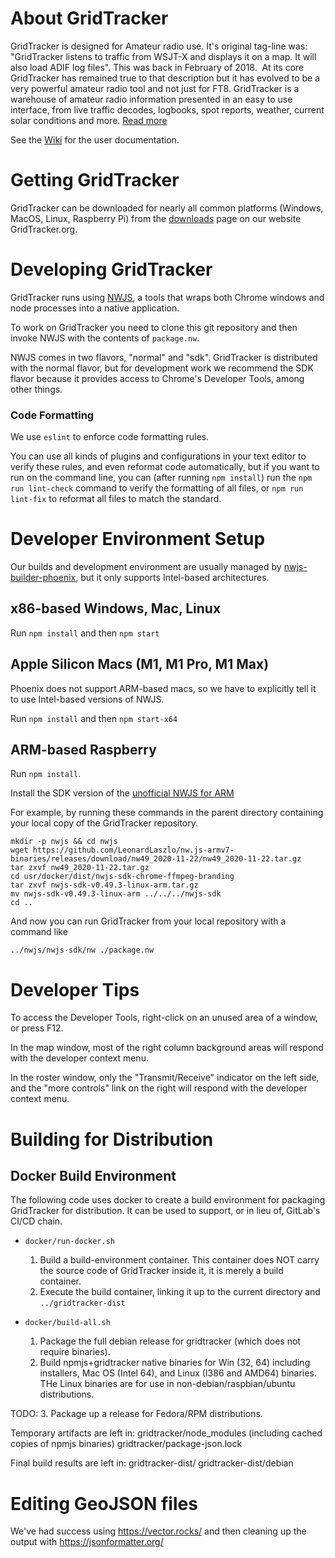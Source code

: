 # About GridTracker

GridTracker is designed for Amateur radio use. It's original tag-line was:   "GridTracker listens to traffic from WSJT-X and displays it on a map. It will also load ADIF log files".
This was back in February of 2018.  At its core GridTracker has remained true to that description but it has evolved to be a very powerful amateur radio tool and not just for FT8.
GridTracker is a warehouse of amateur radio information presented in an easy to use interface, from live traffic decodes, logbooks, spot reports, weather, current solar conditions and more.
[Read more](https://gitlab.com/gridtracker.org/gridtracker/-/wikis/Introduction/What-is-GridTracker)

See the [Wiki](https://gitlab.com/gridtracker.org/gridtracker/-/wikis/home) for the user documentation.

# Getting GridTracker
GridTracker can be downloaded for nearly all common platforms (Windows, MacOS, Linux, Raspberry Pi) from the [downloads](https://gridtracker.org/downloads/) page on our website GridTracker.org.

# Developing GridTracker

GridTracker runs using [NWJS](https://nwjs.io/), a tools that wraps both Chrome windows and node processes into
a native application.

To work on GridTracker you need to clone this git repository and then invoke NWJS with the contents of `package.nw`.

NWJS comes in two flavors, "normal" and "sdk". GridTracker is distributed with the normal flavor,
but for development work we recommend the SDK flavor because it provides access to Chrome's Developer Tools,
among other things.

### Code Formatting

We use `eslint` to enforce code formatting rules.

You can use all kinds of plugins and configurations in your text editor to verify these rules, and even reformat code
automatically, but if you want to run on the command line, you can (after running `npm install`) run the
`npm run lint-check` command to verify the formatting of all files, or `npm run lint-fix` to reformat all files to match the standard.

# Developer Environment Setup

Our builds and development environment are usually managed by [nwjs-builder-phoenix](https://github.com/evshiron/nwjs-builder-phoenix), but it only supports Intel-based architectures.

## x86-based Windows, Mac, Linux

Run `npm install` and then `npm start`

## Apple Silicon Macs (M1, M1 Pro, M1 Max)

Phoenix does not support ARM-based macs, so we have to explicitly tell it to use Intel-based versions of NWJS.

Run `npm install` and then `npm start-x64`

## ARM-based Raspberry

Run `npm install`.

Install the SDK version of the [unofficial NWJS for ARM](https://github.com/LeonardLaszlo/nw.js-armv7-binaries/releases)

For example, by running these commands in the parent directory containing your local copy of the GridTracker repository.
```
mkdir -p nwjs && cd nwjs
wget https://github.com/LeonardLaszlo/nw.js-armv7-binaries/releases/download/nw49_2020-11-22/nw49_2020-11-22.tar.gz
tar zxvf nw49_2020-11-22.tar.gz
cd usr/docker/dist/nwjs-sdk-chrome-ffmpeg-branding
tar zxvf nwjs-sdk-v0.49.3-linux-arm.tar.gz
mv nwjs-sdk-v0.49.3-linux-arm ../../../nwjs-sdk
cd ..
```

And now you can run GridTracker from your local repository with a command like
```
../nwjs/nwjs-sdk/nw ./package.nw
```

# Developer Tips

To access the Developer Tools, right-click on an unused area of a window, or press F12.

In the map window, most of the right column background areas will respond with the developer context menu.

In the roster window, only the "Transmit/Receive" indicator on the left side, and the "more controls" link on the right
will respond with the developer context menu.

# Building for Distribution

## Docker Build Environment

The following code uses docker to create a build environment for packaging
GridTracker for distribution. It can be used to support, or in lieu of,
GitLab's CI/CD chain.

- `docker/run-docker.sh`
  1. Build a build-environment container. This container does NOT carry the source code
     of GridTracker inside it, it is merely a build container.
  2. Execute the build container, linking it up to the current directory and `../gridtracker-dist`

- `docker/build-all.sh`
  1. Package the full debian release for gridtracker (which does not require binaries).
  2. Build npmjs+gridtracker native binaries for Win (32, 64) including installers,
     Mac OS (Intel 64), and Linux (I386 and AMD64) binaries.
     THe Linux binaries are for use in non-debian/raspbian/ubuntu distributions.

TODO:
  3. Package up a release for Fedora/RPM distributions.

Temporary artifacts are left in:
        gridtracker/node_modules (including cached copies of npmjs binaries)
        gridtracker/package-json.lock

Final build results are left in:
        gridtracker-dist/
        gridtracker-dist/debian

# Editing GeoJSON files

We've had success using https://vector.rocks/ and then cleaning up the output with https://jsonformatter.org/
